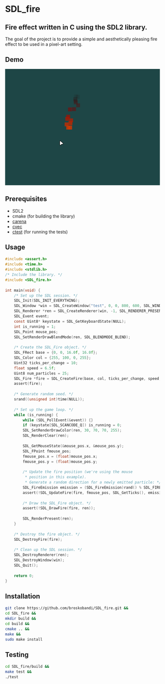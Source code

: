 # SDL_fire
## Fire effect written in C using the SDL2 library.
The goal of the project is to provide a simple and aesthetically pleasing fire effect 
to be used in a pixel-art setting.
## Demo
![gif](example/fire.gif)
## Prerequisites
- SDL2
- cmake (for building the library)
- [carena](https://github.com/broskobandi/carena.git)
- [cvec](https://github.com/broskobandi/cvec.git)
- [ctest](https://github.com/broskobandi/ctest.git) (for running the tests)
## Usage
```c
#include <assert.h>
#include <time.h>
#include <stdlib.h>
/* Include the library. */
#include <SDL_fire.h>

int main(void) {
	/* Set up the SDL session. */
	SDL_Init(SDL_INIT_EVERYTHING);
	SDL_Window *win = SDL_CreateWindow("test", 0, 0, 800, 600, SDL_WINDOW_SHOWN);
	SDL_Renderer *ren = SDL_CreateRenderer(win, -1, SDL_RENDERER_PRESENTVSYNC);
	SDL_Event event;
	const Uint8* keystate = SDL_GetKeyboardState(NULL);
	int is_running = 1;
	SDL_Point mouse_pos;
	SDL_SetRenderDrawBlendMode(ren, SDL_BLENDMODE_BLEND);

	/* Create the SDL_Fire object. */
	SDL_FRect base = {0, 0, 16.0f, 16.0f};
	SDL_Color col = {255, 100, 0, 255};
	Uint32 ticks_per_change = 10;
	float speed = 6.5f;
	Uint8 num_particles = 25;
	SDL_Fire *fire = SDL_CreateFire(base, col, ticks_per_change, speed, num_particles);
	assert(fire);

	/* Generate random seed. */
	srand((unsigned int)time(NULL));

	/* Set up the game loop. */
	while (is_running) {
		while (SDL_PollEvent(&event)) {}
		if (keystate[SDL_SCANCODE_Q]) is_running = 0;
		SDL_SetRenderDrawColor(ren, 30, 70, 70, 255);
		SDL_RenderClear(ren);

		SDL_GetMouseState(&mouse_pos.x, &mouse_pos.y);
		SDL_FPoint fmouse_pos;
		fmouse_pos.x = (float)mouse_pos.x;
		fmouse_pos.y = (float)mouse_pos.y;

		/* Update the fire position (we're using the mouse 
		 * position in this example).
		 * Generate a random direction for a newly emitted particle: */
		SDL_FireEmission emission = (SDL_FireEmission)rand() % SDL_FIRE_EMISSION_COUNT;
		assert(!SDL_UpdateFire(fire, fmouse_pos, SDL_GetTicks(), emission));

		/* Draw the SDL_Fire object. */
		assert(!SDL_DrawFire(fire, ren));

		SDL_RenderPresent(ren);
	}

	/* Destroy the fire object. */
	SDL_DestroyFire(fire);

	/* Clean up the SDL session. */
	SDL_DestroyRenderer(ren);
	SDL_DestroyWindow(win);
	SDL_Quit();

	return 0;
}
```
## Installation
```bash
git clone https://github.com/broskobandi/SDL_fire.git &&
cd SDL_fire &&
mkdir build &&
cd build &&
cmake .. &&
make &&
sudo make install
```
## Testing
```bash
cd SDL_fire/build &&
make test &&
./test
```
